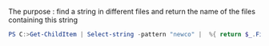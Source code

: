 The purpose : find a string in different files and return the name of the files containing this string

```ps1
PS C:>Get-ChildItem | Select-string -pattern "newco" |  %{ return $_.FileName} | Get-Unique
```
